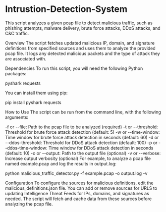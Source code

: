 # Intrustion-Detection-System

This script analyzes a given pcap file to detect malicious traffic, such as phishing attempts, malware delivery, brute force attacks, DDoS attacks, and C&C traffic.

Overview
The script fetches updated malicious IP, domain, and signature definitions from specified sources and uses them to analyze the provided pcap file. It logs any detected malicious packets and the type of attack they are associated with.

Dependencies
To run this script, you will need the following Python packages:

pyshark
requests

You can install them using pip:

pip install pyshark requests

How to Use
The script can be run from the command line, with the following arguments:

-f or --file: Path to the pcap file to be analyzed (required)
-t or --threshold: Threshold for brute force attack detection (default: 5)
-w or --time-window: Time window for brute force attack detection in seconds (default: 60)
-d or --ddos-threshold: Threshold for DDoS attack detection (default: 100)
-p or --ddos-time-window: Time window for DDoS attack detection in seconds (default: 10)
-o or --output: Path to the output file (optional)
-v or --verbose: Increase output verbosity (optional)
For example, to analyze a pcap file named example.pcap and log the results in output.log:

python malicious_traffic_detector.py -f example.pcap -o output.log -v

Configuration
To configure the sources for malicious definitions, edit the malicious_definitions.json file. You can add or remove sources for URLS to updating Intelligence Threat Feeds for IPs, domains, and signatures as needed. The script will fetch and cache data from these sources before analyzing the pcap file.
